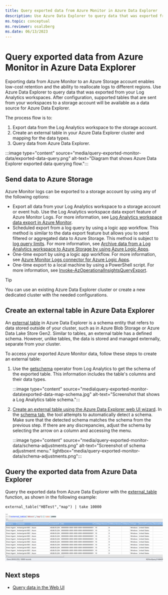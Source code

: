 ```yaml
---
title: Query exported data from Azure Monitor in Azure Data Explorer
description: Use Azure Data Explorer to query data that was exported from your Log Analytics workspace to an Azure Storage account.
ms.topic: conceptual
ms.reviewer: osalzberg
ms.date: 06/13/2023
---
```


# Query exported data from Azure Monitor in Azure Data Explorer

Exporting data from Azure Monitor to an Azure Storage account enables low-cost retention and the ability to reallocate logs to different regions. Use Azure Data Explorer to query data that was exported from your Log Analytics workspaces. After configuration, supported tables that are sent from your workspaces to a storage account will be available as a data source for Azure Data Explorer.

The process flow is to:

1. Export data from the Log Analytics workspace to the storage account.
1. Create an external table in your Azure Data Explorer cluster and mapping for the data types.
1. Query data from Azure Data Explorer.

:::image type="content" source="media/query-exported-monitor-data/exported-data-query.png" alt-text="Diagram that shows Azure Data Explorer exported data querying flow.":::

## Send data to Azure Storage

Azure Monitor logs can be exported to a storage account by using any of the following options:

- Export all data from your Log Analytics workspace to a storage account or event hub. Use the Log Analytics workspace data export feature of Azure Monitor Logs. For more information, see [Log Analytics workspace data export in Azure Monitor](/azure/azure-monitor/logs/logs-data-export).
- Scheduled export from a log query by using a logic app workflow. This method is similar to the data export feature but allows you to send filtered or aggregated data to Azure Storage. This method is subject to [log query limits](/azure/azure-monitor/service-limits#log-analytics-workspaces). For more information, see [Archive data from a Log Analytics workspace to Azure Storage by using Azure Logic Apps](/azure/azure-monitor/logs/logs-export-logic-app).
- One-time export by using a logic app workflow. For more information, see [Azure Monitor Logs connector for Azure Logic Apps](/azure/connectors/connectors-azure-monitor-logs).
- One-time export to a local machine by using a PowerShell script. For more information, see [Invoke-AzOperationalInsightsQueryExport](https://www.powershellgallery.com/packages/Invoke-AzOperationalInsightsQueryExport).

> [!TIP]
> You can use an existing Azure Data Explorer cluster or create a new dedicated cluster with the needed configurations.

## Create an external table in Azure Data Explorer

An [external table](/azure/data-explorer/kusto/query/schema-entities/externaltables) in Azure Data Explorer is a schema entity that refers to data stored outside of your cluster, such as in Azure Blob Storage or Azure Data Lake Store Gen2. Similar to tables, an external table has a defined schema. However, unlike tables, the data is stored and managed externally, separate from your cluster.

To access your exported Azure Monitor data, follow these steps to create an external table:

1. Use the [getschema](/azure/data-explorer/kusto/query/getschemaoperator) operator from Log Analytics to get the schema of the exported table. This information includes the table's columns and their data types.

    :::image type="content" source="media\query-exported-monitor-data\exported-data-map-schema.jpg" alt-text="Screenshot that shows a Log Analytics table schema.":::

1. [Create an external table using the Azure Data Explorer web UI wizard](external-table.md). In the [schema tab](external-table.md#schema-tab), the tool attempts to automatically detect a schema. Make sure that the detected schema matches the schema from the previous step. If there are any discrepancies, adjust the schema by selecting the arrow on a column and accessing the menu.

    :::image type="content" source="media/query-exported-monitor-data/schema-adjustments.png" alt-text="Screenshot of schema adjustment menu." lightbox="media/query-exported-monitor-data/schema-adjustments.png":::

## Query the exported data from Azure Data Explorer

Query the exported data from Azure Data Explorer with the [external_table](/azure/data-explorer/kusto/query/externaltablefunction) function, as shown in the following example:

```kusto
external_table("HBTest","map") | take 10000
```

[![Screenshot that shows the Query Log Analytics exported data.](media/query-exported-monitor-data/external-table-query.png)](media/query-exported-monitor-data/external-table-query.png#lightbox)

## Next steps

* [Query data in the Web UI](web-ui-query-overview.md)
